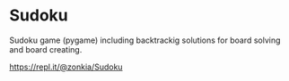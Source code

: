 # Sudoku
Sudoku game (pygame) including backtrackig solutions for board solving and board creating.

https://repl.it/@zonkia/Sudoku
